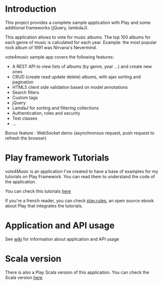 # Introduction
This project provides a complete sample application with Play and some additional frameworks (jQuery, lambdaJ).

This application allows to vote for music albums. The top 100 albums for each genre of music is calculated for each year. Example: the most popular rock album of 1991 was Nirvana's Nevermind.

vote4music sample app covers the following features:

* A REST API to view lists of albums (by genre, year ...) and create new ones
* CRUD (create read update delete) albums, with ajax sorting and pagination
* HTML5 client side validation based on model annotations
* Search filters
* Custom tags
* jQuery
* LamdaJ for sorting and filtering collections
* Authentication, roles and security
* Test classes
* ...

Bonus feature : WebSocket demo (asynchronous request, push request to refresh the browser)

# Play framework Tutorials
vote4Music is an application I've created to have a base of examples for my tutorials on Play Framework. You can read them to understand the code of the application.

You can check this tutorials [here](http://coffeebean.loicdescotte.com/search/label/planetplay)

If you're a french reader, you can check [play.rules](https://github.com/3monkeys/play.rules), an open source ebook about Play that integrates the tutorials.

# Application and API usage
See [wiki](https://github.com/loicdescotte/vote4music/wiki/Application-and-API-usage) for information about application and API usage

# Scala version

There is also a Play Scala version of this application.
You can check the Scala version [here](https://github.com/loicdescotte/vote4music-scala)